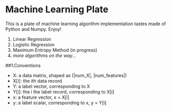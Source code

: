 # Machine Learning Plate

This is a plate of machine learning algorithm implementation tastes made of Python and Numpy. Enjoy!  

1. Linear Regression
2. Logistic Regression
3. Maximum Entropy Method (in progress)
4. _more algorithms on the way..._  

##1.Conventions
* X: a data matrix, shaped as (|num_X|, |num_features|) 
* X[i]: the ith data record
* Y: a label vector, corresponding to X 
* Y[i]: the i the label record, corresponding to X[i]
* x: a feature vector, x = X[i] 
* y: a label scalar, corresponding to x, y = Y[i]